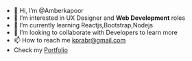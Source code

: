 - 👋 Hi, I’m @Amberkapoor
- 👀 I’m interested in UX Designer and **Web Development** roles
- 🌱 I’m currently learning Reactjs,Bootstrap,Nodejs
- 💞️ I’m looking to collaborate with Developers to learn more
- 📫 How to reach me kprabr@gmail.com
- Check my [Portfolio](https://kapoorportfolio.webflow.io)

<!---
Amberkapoor/Amberkapoor is a ✨ special ✨ repository because its `README.md` (this file) appears on your GitHub profile.
You can click the Preview link to take a look at your changes.
--->
